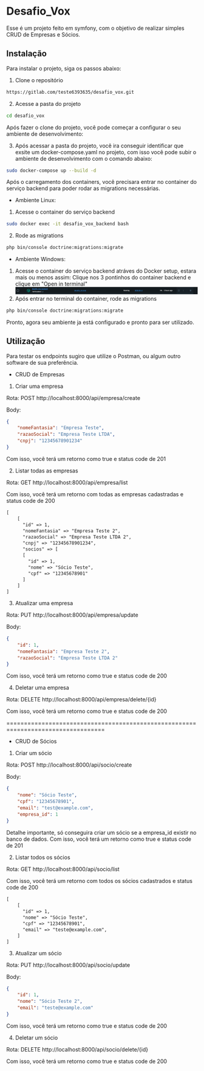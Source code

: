 # Desafio_Vox
Esse é um projeto feito em symfony, com o objetivo de realizar simples CRUD de Empresas e Sócios.


## Instalação
Para instalar o projeto, siga os passos abaixo:

1. Clone o repositório
```bash
https://gitlab.com/teste6393635/desafio_vox.git
```
2. Acesse a pasta do projeto
```bash
cd desafio_vox
```
Após fazer o clone do projeto, você pode começar a configurar o seu ambiente de desenvolvimento:

3. Após acessar a pasta do projeto, você ira conseguir identificar que exsite um docker-compose.yaml
no projeto, com isso você pode subir o ambiente de desenvolvimento com o comando abaixo:
```bash
sudo docker-compose up --build -d
```
Após o carregamento dos containers, você precisara entrar no container do serviço backend para poder rodar as migrations necessárias.

* Ambiente Linux:
1. Acesse o container do serviço backend
```bash
sudo docker exec -it desafio_vox_backend bash
```
2. Rode as migrations
```bash
php bin/console doctrine:migrations:migrate
```
* Ambiente Windows:
1. Acesse o container do serviço backend atráves do Docker setup, estara mais ou menos assim:
Clique nos 3 pontinhos do container backend e clique em "Open in terminal"
![img.png](img.png)
2. Após entrar no terminal do container, rode as migrations
```bash
php bin/console doctrine:migrations:migrate
```

Pronto, agora seu ambiente ja está configurado e pronto para ser utilizado.

## Utilização

Para testar os endpoints sugiro que utilize o Postman, ou algum outro software de sua preferência.

* CRUD de Empresas
1. Criar uma empresa

Rota: POST http://localhost:8000/api/empresa/create

Body:
```json
{
    "nomeFantasia": "Empresa Teste",
    "razaoSocial": "Empresa Teste LTDA",
    "cnpj": "12345678901234"
}
```
Com isso, você terá um retorno como true e status code de 201

2. Listar todas as empresas

Rota: GET http://localhost:8000/api/empresa/list

Com isso, você terá um retorno com todas as empresas cadastradas e status code de 200
```
[
    [
      "id" => 1,
      "nomeFantasia" => "Empresa Teste 2",
      "razaoSocial" => "Empresa Teste LTDA 2",
      "cnpj" => "12345678901234",
      "socios" => [
      [
        "id" => 1,
        "nome" => "Sócio Teste",
        "cpf" => "12345678901"
      ]
    ]
]
```

3. Atualizar uma empresa

Rota: PUT http://localhost:8000/api/empresa/update

Body:
```json
{
    "id": 1,
    "nomeFantasia": "Empresa Teste 2",
    "razaoSocial": "Empresa Teste LTDA 2"
}
```
Com isso, você terá um retorno como true e status code de 200

4. Deletar uma empresa

Rota: DELETE http://localhost:8000/api/empresa/delete/{id}

Com isso, você terá um retorno como true e status code de 200

==================================================================================
* CRUD de Sócios

1. Criar um sócio

Rota: POST http://localhost:8000/api/socio/create

Body:
```json
{
    "nome": "Sócio Teste",
    "cpf": "12345678901",
    "email": "test@example.com",
    "empresa_id": 1
}
```
Detalhe importante, só conseguira criar um sócio se a empresa_id existir no banco de dados.
Com isso, você terá um retorno como true e status code de 201

2. Listar todos os sócios

Rota: GET http://localhost:8000/api/socio/list

Com isso, você terá um retorno com todos os sócios cadastrados e status code de 200
```
[
    [
      "id" => 1,
      "nome" => "Sócio Teste",
      "cpf" => "12345678901",
      "email" => "teste@example.com",
    ]
]
```
3. Atualizar um sócio

Rota: PUT http://localhost:8000/api/socio/update

Body:
```json
{
    "id": 1,
    "nome": "Sócio Teste 2",
    "email": "teste@example.com"
}
```
Com isso, você terá um retorno como true e status code de 200

4. Deletar um sócio

Rota: DELETE http://localhost:8000/api/socio/delete/{id}

Com isso, você terá um retorno como true e status code de 200